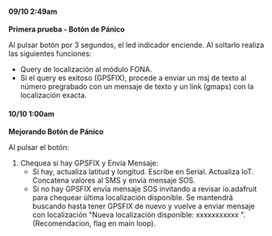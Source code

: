 #### 09/10 2:49am
**Primera prueba - Botón de Pánico**

Al pulsar botón por 3 segundos, el led indicador enciende. Al soltarlo realiza las siguientes funciones:
+ Query de localización al módulo FONA.
+ Si el query es exitoso (GPSFIX), procede a enviar un msj de texto al número pregrabado con un mensaje de texto y un link (gmaps) con la localización exacta.

#### 10/10 1:00am
**Mejorando Botón de Pánico**

Al pulsar el botón:

1. Chequea si hay GPSFIX y Envía Mensaje:
   + Si hay, actualiza latitud y longitud. Escribe en Serial. Actualiza IoT. Concatena valores al SMS y envía mensaje SOS.
   + Si no hay GPSFIX envía mensaje SOS invitando a revisar io.adafruit para chequear última localización disponible. Se mantendrá buscando hasta tener GPSFIX de nuevo y vuelve a enviar mensaje con localización "Nueva localización disponible: xxxxxxxxxxx ". (Recomendacion, flag en main loop).
